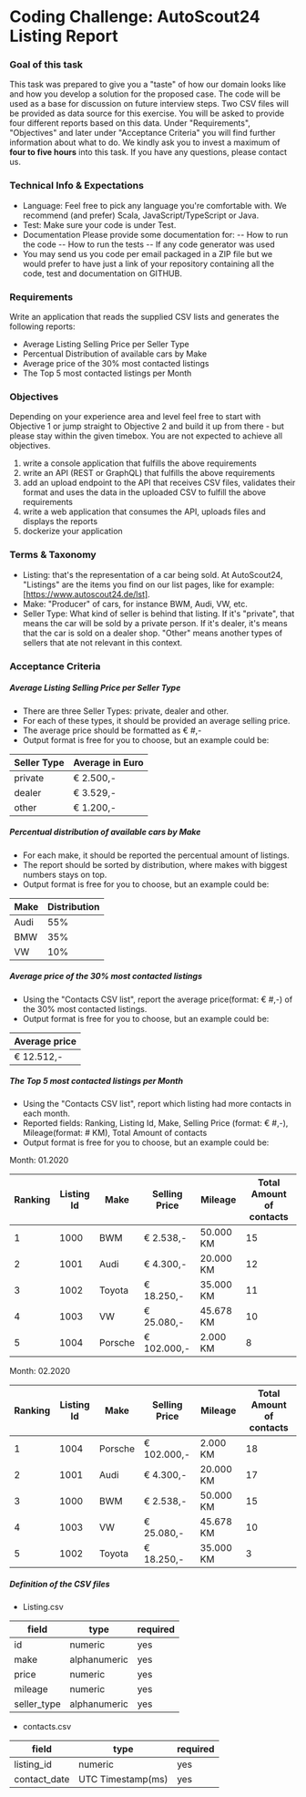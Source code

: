 # Coding Challenge: AutoScout24 Listing Report

### Goal of this task
This task was prepared to give you a "taste" of how our domain looks like and how you develop a solution for the proposed case. The code will be used as a base for discussion on future interview steps. Two CSV files will be provided as data source for this exercise. You will be asked to provide four different reports based on this data. Under "Requirements", "Objectives" and later under "Acceptance Criteria" you will find further information about what to do. We kindly ask you to invest a maximum of **four to five hours** into this task. If you have any questions, please contact us. 

### Technical Info & Expectations
- Language: Feel free to pick any language you're comfortable with. We recommend (and prefer) Scala, JavaScript/TypeScript or Java.
- Test: Make sure your code is under Test.
- Documentation Please provide some documentation for:
-- How to run the code
-- How to run the tests
-- If any code generator was used
- You may send us you code per email packaged in a ZIP file but we would prefer to have just a link of your repository containing all the code, test and documentation on GITHUB.

### Requirements
Write an application that reads the supplied CSV lists and generates the following reports:
- Average Listing Selling Price per Seller Type
- Percentual Distribution of available cars by Make
- Average price of the 30% most contacted listings
- The Top 5 most contacted listings per Month

### Objectives
Depending on your experience area and level feel free to start with Objective 1 or jump straight to Objective 2 and build it up from there - but please stay within the given timebox. You are not expected to achieve all objectives.

1. write a console application that fulfills the above requirements
2. write an API (REST or GraphQL) that fulfills the above requirements
3. add an upload endpoint to the API that receives CSV files, validates their format and uses the data in the uploaded CSV to fulfill the above requirements
4. write a web application that consumes the API, uploads files and displays the reports
5. dockerize your application

### Terms & Taxonomy
- Listing: that's the representation of a car being sold. At AutoScout24, "Listings" are the items you find on our list pages, like for example: [https://www.autoscout24.de/lst].
- Make: "Producer" of cars, for instance BWM, Audi, VW, etc.
- Seller Type: What kind of seller is behind that listing. If it's "private", that means the car will be sold by a private person. If it's dealer, it's means that the car is sold on a dealer shop. "Other" means another types of sellers that ate not relevant in this context.


### Acceptance Criteria

##### Average Listing Selling Price per Seller Type
- There are three Seller Types: private, dealer and other.
- For each of these types, it should be provided an average selling price.
- The average price should be formatted as € #,- 
- Output format is free for you to choose, but an example could be:

| Seller Type | Average in Euro |
| ------ | ------ |
| private | € 2.500,- |
| dealer | € 3.529,- |
| other | € 1.200,- |
 
##### Percentual distribution of available cars by Make
- For each make, it should be reported the percentual amount of listings.
- The report should be sorted by distribution, where makes with biggest numbers stays on top.
- Output format is free for you to choose, but an example could be:

|Make| Distribution|
| ------ | ------ |
|Audi| 55%|
|BMW| 35%|
|VW| 10%|

##### Average price of the 30% most contacted listings
- Using the "Contacts CSV list", report the average price(format: € #,-) of the 30% most contacted listings.
- Output format is free for you to choose, but an example could be:
 
|Average price|
| ------ |
|€ 12.512,-|

##### The Top 5 most contacted listings per Month
- Using the "Contacts CSV list", report which listing had more contacts in each month.
- Reported fields: Ranking, Listing Id, Make, Selling Price (format: € #,-), Mileage(format: # KM), Total Amount of contacts
- Output format is free for you to choose, but an example could be:

Month: 01.2020

|Ranking| Listing Id| Make | Selling Price | Mileage | Total Amount of contacts |
| ------ | ------ | ------ | ------ | ------ | ------ |
|1| 1000| BWM | € 2.538,- | 50.000 KM | 15
|2| 1001| Audi | € 4.300,- | 20.000 KM | 12
|3| 1002| Toyota | € 18.250,- | 35.000 KM | 11
|4| 1003| VW | € 25.080,- | 45.678 KM | 10
|5| 1004| Porsche | € 102.000,- | 2.000 KM | 8

Month: 02.2020

|Ranking| Listing Id| Make | Selling Price | Mileage | Total Amount of contacts |
| ------ | ------ | ------ | ------ | ------ | ------ |
|1| 1004| Porsche | € 102.000,- | 2.000 KM | 18
|2| 1001| Audi | € 4.300,- | 20.000 KM | 17
|3| 1000| BWM | € 2.538,- | 50.000 KM | 15
|4| 1003| VW | € 25.080,- | 45.678 KM | 10
|5| 1002| Toyota | € 18.250,- | 35.000 KM | 3


##### Definition of the CSV files


- Listing.csv

|field| type| required |
| ------ | ------ | ------ |
|id| numeric | yes |
|make| alphanumeric | yes |
|price| numeric | yes |
|mileage| numeric | yes |
|seller_type| alphanumeric | yes |

- contacts.csv

|field| type| required |
| ------ | ------ | ------ |
|listing_id| numeric | yes |
|contact_date| UTC Timestamp(ms) | yes |
